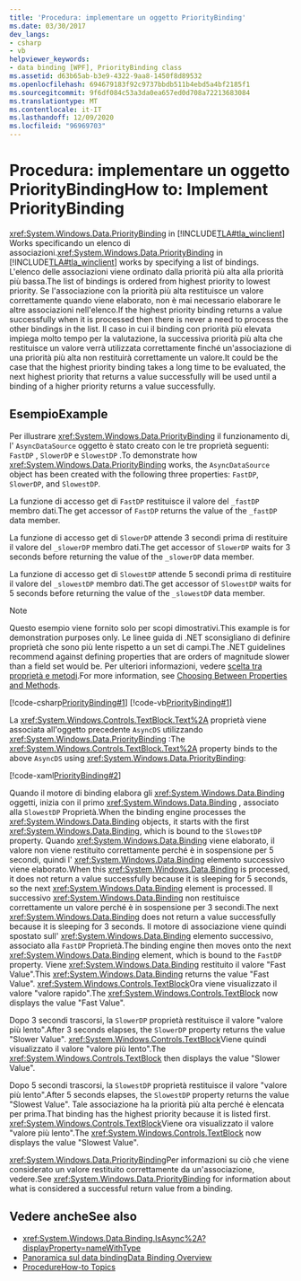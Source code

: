 ```yaml
---
title: 'Procedura: implementare un oggetto PriorityBinding'
ms.date: 03/30/2017
dev_langs:
- csharp
- vb
helpviewer_keywords:
- data binding [WPF], PriorityBinding class
ms.assetid: d63b65ab-b3e9-4322-9aa8-1450f8d89532
ms.openlocfilehash: 694679183f92c9737bbdb511b4ebd5a4bf2185f1
ms.sourcegitcommit: 9f6df084c53a3da0ea657ed0d708a72213683084
ms.translationtype: MT
ms.contentlocale: it-IT
ms.lasthandoff: 12/09/2020
ms.locfileid: "96969703"
---
```

# <a name="how-to-implement-prioritybinding"></a><span data-ttu-id="2810a-102">Procedura: implementare un oggetto PriorityBinding</span><span class="sxs-lookup"><span data-stu-id="2810a-102">How to: Implement PriorityBinding</span></span>

<span data-ttu-id="2810a-103"><xref:System.Windows.Data.PriorityBinding> in [!INCLUDE[TLA#tla_winclient](../../../includes/tlasharptla-winclient-md.md)] Works specificando un elenco di associazioni.</span><span class="sxs-lookup"><span data-stu-id="2810a-103"><xref:System.Windows.Data.PriorityBinding> in [!INCLUDE[TLA#tla_winclient](../../../includes/tlasharptla-winclient-md.md)] works by specifying a list of bindings.</span></span> <span data-ttu-id="2810a-104">L'elenco delle associazioni viene ordinato dalla priorità più alta alla priorità più bassa.</span><span class="sxs-lookup"><span data-stu-id="2810a-104">The list of bindings is ordered from highest priority to lowest priority.</span></span> <span data-ttu-id="2810a-105">Se l'associazione con la priorità più alta restituisce un valore correttamente quando viene elaborato, non è mai necessario elaborare le altre associazioni nell'elenco.</span><span class="sxs-lookup"><span data-stu-id="2810a-105">If the highest priority binding returns a value successfully when it is processed then there is never a need to process the other bindings in the list.</span></span> <span data-ttu-id="2810a-106">Il caso in cui il binding con priorità più elevata impiega molto tempo per la valutazione, la successiva priorità più alta che restituisce un valore verrà utilizzata correttamente finché un'associazione di una priorità più alta non restituirà correttamente un valore.</span><span class="sxs-lookup"><span data-stu-id="2810a-106">It could be the case that the highest priority binding takes a long time to be evaluated, the next highest priority that returns a value successfully will be used until a binding of a higher priority returns a value successfully.</span></span>  
  
## <a name="example"></a><span data-ttu-id="2810a-107">Esempio</span><span class="sxs-lookup"><span data-stu-id="2810a-107">Example</span></span>  

 <span data-ttu-id="2810a-108">Per illustrare <xref:System.Windows.Data.PriorityBinding> il funzionamento di, l' `AsyncDataSource` oggetto è stato creato con le tre proprietà seguenti: `FastDP` , `SlowerDP` e `SlowestDP` .</span><span class="sxs-lookup"><span data-stu-id="2810a-108">To demonstrate how <xref:System.Windows.Data.PriorityBinding> works, the `AsyncDataSource` object has been created with the following three properties: `FastDP`, `SlowerDP`, and `SlowestDP`.</span></span>  
  
 <span data-ttu-id="2810a-109">La funzione di accesso get di `FastDP` restituisce il valore del `_fastDP` membro dati.</span><span class="sxs-lookup"><span data-stu-id="2810a-109">The get accessor of `FastDP` returns the value of the `_fastDP` data member.</span></span>  
  
 <span data-ttu-id="2810a-110">La funzione di accesso get di `SlowerDP` attende 3 secondi prima di restituire il valore del `_slowerDP` membro dati.</span><span class="sxs-lookup"><span data-stu-id="2810a-110">The get accessor of `SlowerDP` waits for 3 seconds before returning the value of the `_slowerDP` data member.</span></span>  
  
 <span data-ttu-id="2810a-111">La funzione di accesso get di `SlowestDP` attende 5 secondi prima di restituire il valore del `_slowestDP` membro dati.</span><span class="sxs-lookup"><span data-stu-id="2810a-111">The get accessor of `SlowestDP` waits for 5 seconds before returning the value of the `_slowestDP` data member.</span></span>  
  
> [!NOTE]
> <span data-ttu-id="2810a-112">Questo esempio viene fornito solo per scopi dimostrativi.</span><span class="sxs-lookup"><span data-stu-id="2810a-112">This example is for demonstration purposes only.</span></span> <span data-ttu-id="2810a-113">Le linee guida di .NET sconsigliano di definire proprietà che sono più lente rispetto a un set di campi.</span><span class="sxs-lookup"><span data-stu-id="2810a-113">The .NET guidelines recommend against defining properties that are orders of magnitude slower than a field set would be.</span></span> <span data-ttu-id="2810a-114">Per ulteriori informazioni, vedere [scelta tra proprietà e metodi](/previous-versions/dotnet/netframework-4.0/ms229054(v=vs.100)).</span><span class="sxs-lookup"><span data-stu-id="2810a-114">For more information, see [Choosing Between Properties and Methods](/previous-versions/dotnet/netframework-4.0/ms229054(v=vs.100)).</span></span>  
  
 [!code-csharp[PriorityBinding#1](~/samples/snippets/csharp/VS_Snippets_Wpf/PriorityBinding/CSharp/Window1.xaml.cs#1)]
 [!code-vb[PriorityBinding#1](~/samples/snippets/visualbasic/VS_Snippets_Wpf/PriorityBinding/VisualBasic/AsyncDataSource.vb#1)]  
  
 <span data-ttu-id="2810a-115">La <xref:System.Windows.Controls.TextBlock.Text%2A> proprietà viene associata all'oggetto precedente `AsyncDS` utilizzando <xref:System.Windows.Data.PriorityBinding> :</span><span class="sxs-lookup"><span data-stu-id="2810a-115">The <xref:System.Windows.Controls.TextBlock.Text%2A> property binds to the above `AsyncDS` using <xref:System.Windows.Data.PriorityBinding>:</span></span>  
  
 [!code-xaml[PriorityBinding#2](~/samples/snippets/csharp/VS_Snippets_Wpf/PriorityBinding/CSharp/Window1.xaml#2)]  
  
 <span data-ttu-id="2810a-116">Quando il motore di binding elabora gli <xref:System.Windows.Data.Binding> oggetti, inizia con il primo <xref:System.Windows.Data.Binding> , associato alla `SlowestDP` Proprietà.</span><span class="sxs-lookup"><span data-stu-id="2810a-116">When the binding engine processes the <xref:System.Windows.Data.Binding> objects, it starts with the first <xref:System.Windows.Data.Binding>, which is bound to the `SlowestDP` property.</span></span> <span data-ttu-id="2810a-117">Quando <xref:System.Windows.Data.Binding> viene elaborato, il valore non viene restituito correttamente perché è in sospensione per 5 secondi, quindi l' <xref:System.Windows.Data.Binding> elemento successivo viene elaborato.</span><span class="sxs-lookup"><span data-stu-id="2810a-117">When this <xref:System.Windows.Data.Binding> is processed, it does not return a value successfully because it is sleeping for 5 seconds, so the next <xref:System.Windows.Data.Binding> element is processed.</span></span> <span data-ttu-id="2810a-118">Il successivo <xref:System.Windows.Data.Binding> non restituisce correttamente un valore perché è in sospensione per 3 secondi.</span><span class="sxs-lookup"><span data-stu-id="2810a-118">The next <xref:System.Windows.Data.Binding> does not return a value successfully because it is sleeping for 3 seconds.</span></span> <span data-ttu-id="2810a-119">Il motore di associazione viene quindi spostato sull' <xref:System.Windows.Data.Binding> elemento successivo, associato alla `FastDP` Proprietà.</span><span class="sxs-lookup"><span data-stu-id="2810a-119">The binding engine then moves onto the next <xref:System.Windows.Data.Binding> element, which is bound to the `FastDP` property.</span></span> <span data-ttu-id="2810a-120">Viene <xref:System.Windows.Data.Binding> restituito il valore "Fast Value".</span><span class="sxs-lookup"><span data-stu-id="2810a-120">This <xref:System.Windows.Data.Binding> returns the value "Fast Value".</span></span> <span data-ttu-id="2810a-121"><xref:System.Windows.Controls.TextBlock>Ora viene visualizzato il valore "valore rapido".</span><span class="sxs-lookup"><span data-stu-id="2810a-121">The <xref:System.Windows.Controls.TextBlock> now displays the value "Fast Value".</span></span>  
  
 <span data-ttu-id="2810a-122">Dopo 3 secondi trascorsi, la `SlowerDP` proprietà restituisce il valore "valore più lento".</span><span class="sxs-lookup"><span data-stu-id="2810a-122">After 3 seconds elapses, the `SlowerDP` property returns the value "Slower Value".</span></span> <span data-ttu-id="2810a-123"><xref:System.Windows.Controls.TextBlock>Viene quindi visualizzato il valore "valore più lento".</span><span class="sxs-lookup"><span data-stu-id="2810a-123">The <xref:System.Windows.Controls.TextBlock> then displays the value "Slower Value".</span></span>  
  
 <span data-ttu-id="2810a-124">Dopo 5 secondi trascorsi, la `SlowestDP` proprietà restituisce il valore "valore più lento".</span><span class="sxs-lookup"><span data-stu-id="2810a-124">After 5 seconds elapses, the `SlowestDP` property returns the value "Slowest Value".</span></span> <span data-ttu-id="2810a-125">Tale associazione ha la priorità più alta perché è elencata per prima.</span><span class="sxs-lookup"><span data-stu-id="2810a-125">That binding has the highest priority because it is listed first.</span></span> <span data-ttu-id="2810a-126"><xref:System.Windows.Controls.TextBlock>Viene ora visualizzato il valore "valore più lento".</span><span class="sxs-lookup"><span data-stu-id="2810a-126">The <xref:System.Windows.Controls.TextBlock> now displays the value "Slowest Value".</span></span>  
  
 <span data-ttu-id="2810a-127"><xref:System.Windows.Data.PriorityBinding>Per informazioni su ciò che viene considerato un valore restituito correttamente da un'associazione, vedere.</span><span class="sxs-lookup"><span data-stu-id="2810a-127">See <xref:System.Windows.Data.PriorityBinding> for information about what is considered a successful return value from a binding.</span></span>  
  
## <a name="see-also"></a><span data-ttu-id="2810a-128">Vedere anche</span><span class="sxs-lookup"><span data-stu-id="2810a-128">See also</span></span>

- <xref:System.Windows.Data.Binding.IsAsync%2A?displayProperty=nameWithType>
- [<span data-ttu-id="2810a-129">Panoramica sul data binding</span><span class="sxs-lookup"><span data-stu-id="2810a-129">Data Binding Overview</span></span>](/dotnet/desktop-wpf/data/data-binding-overview)
- [<span data-ttu-id="2810a-130">Procedure</span><span class="sxs-lookup"><span data-stu-id="2810a-130">How-to Topics</span></span>](data-binding-how-to-topics.md)
